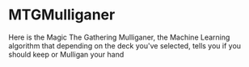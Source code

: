 # MTGMulliganer
Here is the Magic The Gathering Mulliganer, the Machine Learning algorithm that depending on the deck you've selected, tells you if you should keep or Mulligan your hand
